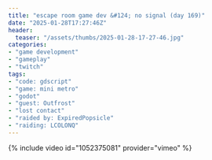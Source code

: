 ```yaml
---
title: "escape room game dev &#124; no signal (day 169)"
date: "2025-01-28T17:27:46Z"
header:
  teaser: "/assets/thumbs/2025-01-28-17-27-46.jpg"
categories:
- "game development"
- "gameplay"
- "twitch"
tags:
- "code: gdscript"
- "game: mini metro"
- "godot"
- "guest: Outfrost"
- "lost contact"
- "raided by: ExpiredPopsicle"
- "raiding: LCOLONQ"
---
```

{% include video id="1052375081" provider="vimeo" %}
